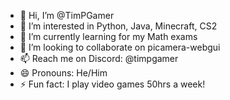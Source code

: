 - 👋 Hi, I’m @TimPGamer
- 👀 I’m interested in Python, Java, Minecraft, CS2
- 🌱 I’m currently learning for my Math exams
- 💞️ I’m looking to collaborate on picamera-webgui
- 📫 Reach me on Discord: @timpgamer
- 😄 Pronouns: He/Him
- ⚡ Fun fact: I play video games 50hrs a week!

<!---
TimPGamer/TimPGamer is a ✨ special ✨ repository because its `README.md` (this file) appears on your GitHub profile.
You can click the Preview link to take a look at your changes.
--->
